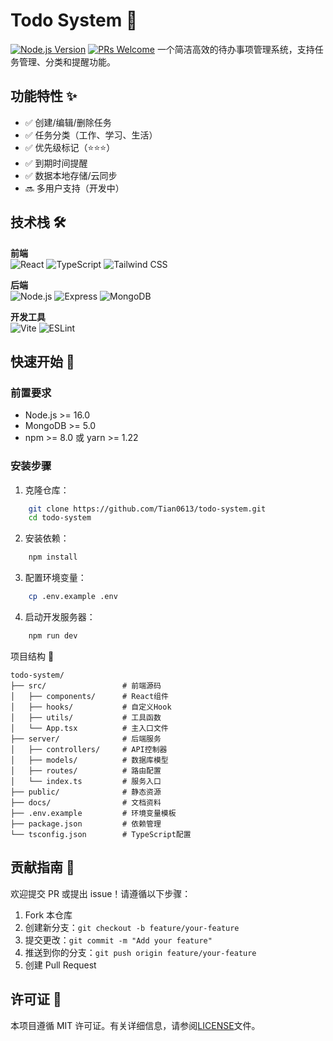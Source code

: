 # Todo System 📝

[![Node.js Version](https://img.shields.io/badge/node-%3E%3D16.0.0-brightgreen)](https://nodejs.org/)
[![PRs Welcome](https://img.shields.io/badge/PRs-welcome-brightgreen.svg)](https://github.com/Tian0613/todo-system/pulls)
一个简洁高效的待办事项管理系统，支持任务管理、分类和提醒功能。

## 功能特性 ✨

- ✅ 创建/编辑/删除任务
- ✅ 任务分类（工作、学习、生活）
- ✅ 优先级标记（⭐️⭐️⭐️）
- ✅ 到期时间提醒
- ✅ 数据本地存储/云同步
- 🔜 多用户支持（开发中）

## 技术栈 🛠️

**前端**  
![React](https://img.shields.io/badge/-React-61DAFB?logo=react&logoColor=white)
![TypeScript](https://img.shields.io/badge/-TypeScript-3178C6?logo=typescript&logoColor=white)
![Tailwind CSS](https://img.shields.io/badge/-Tailwind%20CSS-06B6D4?logo=tailwind-css&logoColor=white)

**后端**  
![Node.js](https://img.shields.io/badge/-Node.js-339933?logo=node.js&logoColor=white)
![Express](https://img.shields.io/badge/-Express-000000?logo=express&logoColor=white)
![MongoDB](https://img.shields.io/badge/-MongoDB-47A248?logo=mongodb&logoColor=white)

**开发工具**  
![Vite](https://img.shields.io/badge/-Vite-646CFF?logo=vite&logoColor=white)
![ESLint](https://img.shields.io/badge/-ESLint-4B32C3?logo=eslint&logoColor=white)

## 快速开始 🚀

### 前置要求

- Node.js >= 16.0
- MongoDB >= 5.0
- npm >= 8.0 或 yarn >= 1.22

### 安装步骤

1. 克隆仓库：

```bash
    git clone https://github.com/Tian0613/todo-system.git
    cd todo-system
```

2. 安装依赖：

```bash
    npm install
```

3. 配置环境变量：

```bash
    cp .env.example .env
```

4. 启动开发服务器：

```bash
    npm run dev
```

项目结构 📂

```TEXT
todo-system/
├── src/                 # 前端源码
│   ├── components/      # React组件
│   ├── hooks/           # 自定义Hook
│   ├── utils/           # 工具函数
│   └── App.tsx          # 主入口文件
├── server/              # 后端服务
│   ├── controllers/     # API控制器
│   ├── models/          # 数据库模型
│   ├── routes/          # 路由配置
│   └── index.ts         # 服务入口
├── public/              # 静态资源
├── docs/                # 文档资料
├── .env.example         # 环境变量模板
├── package.json         # 依赖管理
└── tsconfig.json        # TypeScript配置
```

## 贡献指南 🤝

欢迎提交 PR 或提出 issue！请遵循以下步骤：

1. Fork 本仓库
2. 创建新分支：`git checkout -b feature/your-feature`
3. 提交更改：`git commit -m "Add your feature"`
4. 推送到你的分支：`git push origin feature/your-feature`
5. 创建 Pull Request

## 许可证 📄

本项目遵循 MIT 许可证。有关详细信息，请参阅[LICENSE](LICENSE)文件。
